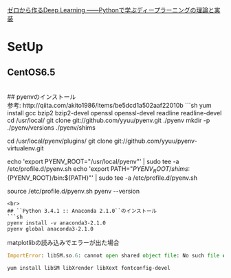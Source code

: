[ゼロから作るDeep Learning ――Pythonで学ぶディープラーニングの理論と実装](https://www.oreilly.co.jp/books/9784873117584/)

# SetUp
## CentOS6.5<br>
<br>
## pyenvのインストール<br>
参考: http://qiita.com/akito1986/items/be5dcd1a502aaf22010b
```sh
yum install gcc bzip2 bzip2-devel openssl openssl-devel readline readline-devel
cd /usr/local/
git clone git://github.com/yyuu/pyenv.git ./pyenv
mkdir -p ./pyenv/versions ./pyenv/shims

cd /usr/local/pyenv/plugins/
git clone git://github.com/yyuu/pyenv-virtualenv.git

echo 'export PYENV_ROOT="/usr/local/pyenv"' | sudo tee -a /etc/profile.d/pyenv.sh
echo 'export PATH="${PYENV_ROOT}/shims:${PYENV_ROOT}/bin:${PATH}"' | sudo tee -a /etc/profile.d/pyenv.sh

source /etc/profile.d/pyenv.sh
pyenv --version
```
<br>
## ``Python 3.4.1 :: Anaconda 2.1.0``のインストール
```sh
pyenv install -v anaconda3-2.1.0
pyenv global anaconda3-2.1.0
```

matplotlibの読み込みでエラーが出た場合
```python
ImportError: libSM.so.6: cannot open shared object file: No such file or directory
```
```sh
yum install libSM libXrender libXext fontconfig-devel
```
